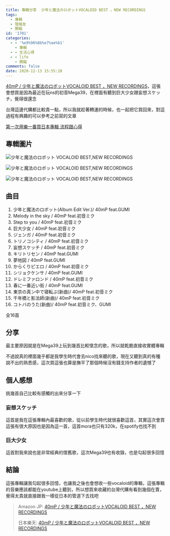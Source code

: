 ```yaml
---
title: 專輯分享  少年と魔法のロボットVOCALOID BEST ，NEW RECORDINGS
tags:
  - 專輯
  - 發燒友
  - 開箱
id: '1701'
categories:
  - - '%e9%96%8b%e7%ae%b1'
    - 專輯
  - - 生活心得
  - - life
    - 開箱
comments: false
date: 2020-12-13 15:55:28
---
```


[40mP / 少年と魔法のロボットVOCALOID BEST ，NEW RECORDINGS](https://amzn.to/35vd7T2 "40mP / 少年と魔法のロボットVOCALOID BEST ，NEW RECORDINGS")，這張會想買是因為最近在玩ns的初音Mega39，在裡面有聽到巨大少女跟妄想スケッチ，覺得很還念

台灣這邊代購都比較貴一點，所以我就趁著轉運的時候，也一起把它買回來，對這過程有興趣的可以參考之前寫的文章

[第一次用樂一番買日本專輯 流程跟心得](https://blog.devcker.com/leyifan-firsttime/ "第一次用樂一番買日本專輯 流程跟心得")

## 專輯圖片

![少年と魔法のロボット VOCALOID BEST,NEW RECORDINGS](https://blog.devcker.com/wp-content/uploads/2020/12/DSC_0013-1024x576.jpg)

![少年と魔法のロボット VOCALOID BEST,NEW RECORDINGS](https://blog.devcker.com/wp-content/uploads/2020/12/DSC_0014-1024x576.jpg)

![少年と魔法のロボット VOCALOID BEST,NEW RECORDINGS](https://blog.devcker.com/wp-content/uploads/2020/12/DSC_0015-1024x576.jpg)

## 曲目

1.  少年と魔法のロボット(Album Edit Ver.)/ 40mP feat.GUMI
2.  Melody in the sky / 40mP feat.初音ミク
3.  Step to you / 40mP feat.初音ミク
4.  巨大少女 / 40mP feat.初音ミク
5.  ジェンガ / 40mP feat.初音ミク
6.  トリノコシティ / 40mP feat.初音ミク
7.  妄想スケッチ / 40mP feat.初音ミク
8.  キリトリセン / 40mP feat.GUMI
9.  夢地図 / 40mP feat.GUMI
10.  からくりピエロ / 40mP feat.初音ミク
11.  シリョクケンサ / 40mP feat.GUMI
12.  ドレミファロンド / 40mP feat.初音ミク
13.  春に一番近い街 / 40mP feat.GUMI
14.  東京の真ン中で寝転ぶ(新曲)/ 40mP feat.初音ミク
15.  千年橋と影法師(新曲)/ 40mP feat.初音ミク
16.  コトバのうた(新曲)/ 40mP feat.初音ミク、GUMI

全16首

## 分享

最主要原因就是在Mega39上玩到幾首比較懷念的歌，所以就乾脆直接收實體專輯

不過說真的裡面幾乎都是我學生時代會去nico找來聽的歌，現在又聽到真的有種說不出的熟悉感，這次買這張也算是撫平了那個時候沒有錢支持作者的遺憾了

## 個人感想

挑幾首自己比較有感觸的出來分享一下

### 妄想スケッチ

這首是我在這張專輯內最喜歡的歌，從以前學生時代就很喜歡這首，其實這次會買這張有很大原因也是因為這一首，這首mora也只有320k，在spotify也找不到

### 巨大少女

這首對我來說也是非常經典的懷舊歌，這次Mega39也有收錄，也是勾起很多回憶

## 結論

這張專輯讓我勾起很多回憶，也讓我之後也會想收一些vocaloid的專輯，這張專輯的音樂應該都能在youtube上聽到，所以想買來收藏的台灣代購有看到幾個在賣，覺得太貴就直接跟我一樣從日本的管道下去找吧

> Amazon JP: [40mP / 少年と魔法のロボットVOCALOID BEST ，NEW RECORDINGS](https://amzn.to/35vd7T2 "40mP / 少年と魔法のロボットVOCALOID BEST ，NEW RECORDINGS")
> 
> 日本樂天: [40mP / 少年と魔法のロボットVOCALOID BEST ，NEW RECORDINGS](https://hb.afl.rakuten.co.jp/ichiba/1da4ff16.47c4b415.1da4ff17.04c7ce40/?pc=https%3A%2F%2Fproduct.rakuten.co.jp%2Fproduct%2F-%2F6cbc4738f77d5666279ba2148f785fc0%2F&link_type=hybrid_url&ut=eyJwYWdlIjoiaXRlbSIsInR5cGUiOiJoeWJyaWRfdXJsIiwic2l6ZSI6IjI0MHgyNDAiLCJuYW0iOjEsIm5hbXAiOiJyaWdodCIsImNvbSI6MSwiY29tcCI6ImRvd24iLCJwcmljZSI6MCwiYm9yIjoxLCJjb2wiOjEsImJidG4iOjEsInByb2QiOjEsImFtcCI6ZmFsc2V9 "40mP / 少年と魔法のロボットVOCALOID BEST ，NEW RECORDINGS")
